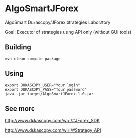 AlgoSmartJForex
===============

AlgoSmart Dukascopy/JForex Strategies Laboratory

Goal: Executor of strategies using API only (without GUI tools)

Building
--------

    mvn clean compile package

Using
-----

    export DUKASCOPY_USER="Your login"
    export DUKASCOPY_PASS="Tour password"
    java -jar target/AlgoSmartJForex-1.0.jar
    
See more
--------

http://www.dukascopy.com/wiki/#JForex_SDK

http://www.dukascopy.com/wiki/#Strategy_API


